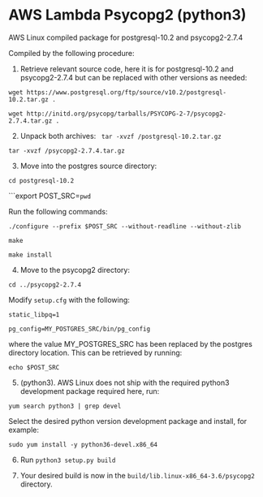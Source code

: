 # AWS Lambda Psycopg2 (python3)
AWS Linux compiled package for postgresql-10.2 and psycopg2-2.7.4

Compiled by the following procedure:
1. Retrieve relevant source code, here it is for postgresql-10.2 and psycopg2-2.7.4
but can be replaced with other versions as needed:

```wget https://www.postgresql.org/ftp/source/v10.2/postgresql-10.2.tar.gz .```

```wget http://initd.org/psycopg/tarballs/PSYCOPG-2-7/psycopg2-2.7.4.tar.gz .```

2. Unpack both archives:
``` tar -xvzf /postgresql-10.2.tar.gz```

```tar -xvzf /psycopg2-2.7.4.tar.gz```


3. Move into the postgres source directory:

```cd postgresql-10.2```

```export POST_SRC=`pwd`

Run the following commands:

``` ./configure --prefix $POST_SRC --without-readline --without-zlib ```

```make```


```make install```

4. Move to the psycopg2 directory:

```cd ../psycopg2-2.7.4```

Modify ```setup.cfg``` with the following:

```static_libpq=1```

```pg_config=MY_POSTGRES_SRC/bin/pg_config```

where the value MY_POSTGRES_SRC has been replaced by the postgres directory location. This can be 
retrieved by running:

```echo $POST_SRC```


5. (python3). AWS Linux does not ship with the required python3 development package required here, run:

```yum search python3 | grep devel```

Select the desired python version development package and install, for example:

```sudo yum install -y python36-devel.x86_64```

6. Run ```python3 setup.py build```

7. Your desired build is now in the ```build/lib.linux-x86_64-3.6/psycopg2``` directory. 
